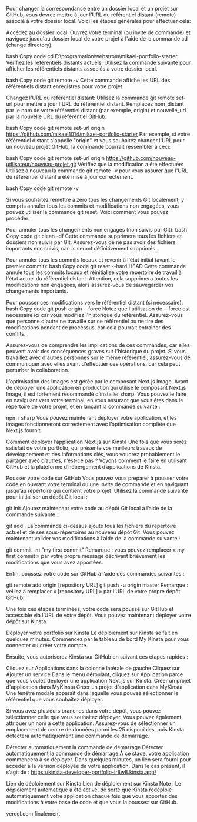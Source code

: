 Pour changer la correspondance entre un dossier local et un projet sur GitHub, vous devrez mettre à jour l'URL du
référentiel distant (remote) associé à votre dossier local. Voici les étapes générales pour effectuer cela:

Accédez au dossier local:
Ouvrez votre terminal (ou invite de commande) et naviguez jusqu'au dossier local de votre projet à l'aide de la commande
cd (change directory).

bash
Copy code
cd E:\programation\webstrom\mikael-portfolio-starter
Vérifiez les référentiels distants actuels:
Utilisez la commande suivante pour afficher les référentiels distants associés à votre dossier local.

bash
Copy code
git remote -v
Cette commande affiche les URL des référentiels distant enregistrés pour votre projet.

Changez l'URL du référentiel distant:
Utilisez la commande git remote set-url pour mettre à jour l'URL du référentiel distant. Remplacez nom_distant par le
nom de votre référentiel distant (par exemple, origin) et nouvelle_url par la nouvelle URL du référentiel GitHub.

bash
Copy code
git remote set-url origin https://github.com/mikael1014/mikael-portfolio-starter
Par exemple, si votre référentiel distant s'appelle "origin" et vous souhaitez changer l'URL pour un nouveau projet
GitHub, la commande pourrait ressembler à ceci:

bash
Copy code
git remote set-url origin https://github.com/nouveau-utilisateur/nouveau-projet.git
Vérifiez que la modification a été effectuée:
Utilisez à nouveau la commande git remote -v pour vous assurer que l'URL du référentiel distant a été mise à jour
correctement.

bash
Copy code
git remote -v

Si vous souhaitez remettre à zéro tous les changements Git localement, y compris annuler tous les commits et
modifications non engagées, vous pouvez utiliser la commande git reset. Voici comment vous pouvez procéder:

Pour annuler tous les changements non engagés (non suivis par Git):
bash
Copy code
git clean -df
Cette commande supprimera tous les fichiers et dossiers non suivis par Git. Assurez-vous de ne pas avoir des fichiers
importants non suivis, car ils seront définitivement supprimés.

Pour annuler tous les commits locaux et revenir à l'état initial (avant le premier commit):
bash
Copy code
git reset --hard HEAD
Cette commande annule tous les commits locaux et réinitialise votre répertoire de travail à l'état actuel du référentiel
distant. Attention, cela supprimera toutes les modifications non engagées, alors assurez-vous de sauvegarder vos
changements importants.

Pour pousser ces modifications vers le référentiel distant (si nécessaire):
bash
Copy code
git push origin --force
Notez que l'utilisation de --force est nécessaire ici car vous modifiez l'historique du référentiel. Assurez-vous que
personne d'autre ne travaille sur ce référentiel ou ne tire des modifications pendant ce processus, car cela pourrait
entraîner des conflits.

Assurez-vous de comprendre les implications de ces commandes, car elles peuvent avoir des conséquences graves sur
l'historique du projet. Si vous travaillez avec d'autres personnes sur le même référentiel, assurez-vous de communiquer
avec elles avant d'effectuer ces opérations, car cela peut perturber la collaboration.

L’optimisation des images est gérée par le composant Next.js Image. Avant de déployer une application en production qui
utilise le composant Next.js Image, il est fortement recommandé d’installer sharp. Vous pouvez le faire en naviguant
vers votre terminal, en vous assurant que vous êtes dans le répertoire de votre projet, et en lançant la commande
suivante :

npm i sharp
Vous pouvez maintenant déployer votre application, et les images fonctionneront correctement avec l’optimisation
complète que Next.js fournit.

Comment déployer l’application Next.js sur Kinsta
Une fois que vous serez satisfait de votre portfolio, qui présente vos meilleurs travaux de développement et des
informations clés, vous voudrez probablement le partager avec d’autres, n’est-ce pas ? Voyons comment le faire en
utilisant GitHub et la plateforme d’hébergement d’applications de Kinsta.

Pousser votre code sur GitHub
Vous pouvez vous préparer à pousser votre code en ouvrant votre terminal ou une invite de commande et en naviguant
jusqu’au répertoire qui contient votre projet. Utilisez la commande suivante pour initialiser un dépôt Git local :

git init
Ajoutez maintenant votre code au dépôt Git local à l’aide de la commande suivante :

git add .
La commande ci-dessus ajoute tous les fichiers du répertoire actuel et de ses sous-répertoires au nouveau dépôt Git.
Vous pouvez maintenant valider vos modifications à l’aide de la commande suivante :

git commit -m "my first commit"
Remarque : vous pouvez remplacer « my first commit » par votre propre message décrivant brièvement les modifications que
vous avez apportées.

Enfin, poussez votre code sur GitHub à l’aide des commandes suivantes :

git remote add origin [repository URL]
git push -u origin master
Remarque : veillez à remplacer « [repository URL] » par l’URL de votre propre dépôt GitHub.

Une fois ces étapes terminées, votre code sera poussé sur GitHub et accessible via l’URL de votre dépôt. Vous pouvez
maintenant déployer votre dépôt sur Kinsta.

Déployer votre portfolio sur Kinsta
Le déploiement sur Kinsta se fait en quelques minutes. Commencez par le tableau de bord My Kinsta pour vous connecter ou
créer votre compte.

Ensuite, vous autoriserez Kinsta sur GitHub en suivant ces étapes rapides :

Cliquez sur Applications dans la colonne latérale de gauche
Cliquez sur Ajouter un service
Dans le menu déroulant, cliquez sur Application parce que vous voulez déployer une application Next.js sur Kinsta.
Créer un projet d'application dans MyKinsta
Créer un projet d’application dans MyKinsta
Une fenêtre modale apparaît dans laquelle vous pouvez sélectionner le référentiel que vous souhaitez déployer.

Si vous avez plusieurs branches dans votre dépôt, vous pouvez sélectionner celle que vous souhaitez déployer. Vous
pouvez également attribuer un nom à cette application. Assurez-vous de sélectionner un emplacement de centre de données
parmi les 25 disponibles, puis Kinsta détectera automatiquement une commande de démarrage.

Détecter automatiquement la commande de démarrage
Détecter automatiquement la commande de démarrage
À ce stade, votre application commencera à se déployer. Dans quelques minutes, un lien sera fourni pour accéder à la
version déployée de votre application. Dans le cas présent, il s’agit
de : https://kinsta-developer-portfolio-ir8w8.kinsta.app/

Lien de déploiement sur Kinsta
Lien de déploiement sur Kinsta
Note : Le déploiement automatique a été activé, de sorte que Kinsta redéploie automatiquement votre application chaque
fois que vous apportez des modifications à votre base de code et que vous la poussez sur GitHub.

vercel.com finalement

